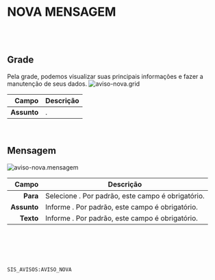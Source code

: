 # NOVA MENSAGEM
<br>
<br>

## Grade
Pela grade, podemos visualizar suas principais informações e fazer a manutenção de seus dados.
![aviso-nova.grid](https://raw.githubusercontent.com/netforcews/docs-siscom/master/geral/imagens/aviso-nova.grid.png)

Campo | Descrição
--:|---
**Assunto** | .
<br>

## Mensagem
![aviso-nova.mensagem](https://raw.githubusercontent.com/netforcews/docs-siscom/master/geral/imagens/aviso-nova.mensagem.png)

Campo | Descrição
--:|---
**Para** | Selecione . Por padrão, este campo é obrigatório.
**Assunto** | Informe . Por padrão, este campo é obrigatório.
**Texto** | Informe . Por padrão, este campo é obrigatório.
<br>
<br>
<br>
<br>

```SIS_AVISOS:AVISO_NOVA```
